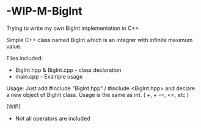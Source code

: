 # -WIP-M-BigInt
Trying to write my own BigInt implementation in C++

Simple C++ class named BigInt which is an integrer with infinite maximum value.

Files included:
- BigInt.hpp & BigInt.cpp - class declaration
- main.cpp - Example usage

Usage:
Just add #include "BigInt.hpp" / #include <BigInt.hpp> and declare a new object of BigInt class. 
Usage is the same as int. ( +, +
-=, <<, etc )

[WIP]
- Not all operators are included 


